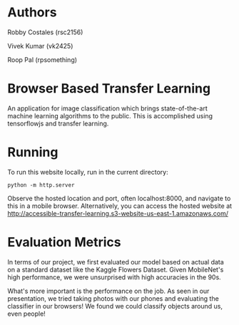 # Authors
Robby Costales (rsc2156)

Vivek Kumar (vk2425)

Roop Pal (rpsomething)


# Browser Based Transfer Learning
An application for image classification which brings state-of-the-art machine learning algorithms to the public. This is accomplished using tensorflowjs and transfer learning.

# Running
To run this website locally, run in the current directory:

`python -m http.server`

Observe the hosted location and port, often localhost:8000, and navigate to this in a mobile browser.
Alternatively, you can access the hosted website at http://accessible-transfer-learning.s3-website-us-east-1.amazonaws.com/

# Evaluation Metrics
In terms of our project, we first evaluated our model based on actual data on a standard dataset like the Kaggle Flowers Dataset. Given MobileNet's high performance, we were unsurprised with high accuracies in the 90s.

What's more important is the performance on the job. As seen in our presentation, we tried taking photos with our phones and evaluating the classifier in our browsers! We found we could classify objects around us, even people!
